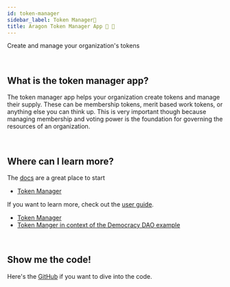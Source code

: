 ```yaml
---
id: token-manager
sidebar_label: Token Manager🔅
title: Aragon Token Manager App 🦅 🔅
---
```


Create and manage your organization's tokens

<br>

## What is the token manager app?

The token manager app helps your organization create tokens and manage their supply. These can be membership tokens, merit based work tokens, or anything else you can think up. This is very important though because managing membership and voting power is the foundation for governing the resources of an organization.

<br>

## Where can I learn more?

The [docs](https://wiki.aragon.org/dev/apps/) are a great place to start
- [Token Manager](https://wiki.aragon.org/dev/apps/token-manager/)

If you want to learn more, check out the [user guide](https://wiki.aragon.org/tutorials/Aragon_User_Guide/).
- [Token Manager](https://wiki.aragon.org/tutorials/Aragon_User_Guide/#32-token-manager)
- [Token Manger in context of the Democracy DAO example](https://wiki.aragon.org/tutorials/Aragon_User_Guide/#222-token-manager-app)

<br>

## Show me the code!

Here's the [GitHub](https://github.com/aragon/aragon-apps/blob/master/apps/token-manager) if you want to dive into the code.

<br>

